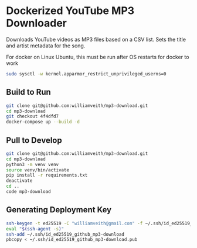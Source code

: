 # Dockerized YouTube MP3 Downloader

Downloads YouTube videos as MP3 files based on a CSV list. Sets the title and artist metadata for the song.

For docker on Linux Ubuntu, this must be run after OS restarts for docker to work

```sh
sudo sysctl -w kernel.apparmor_restrict_unprivileged_userns=0
```

## Build to Run

```sh
git clone git@github.com:williamveith/mp3-download.git
cd mp3-download
git checkout 4f4dfd7
docker-compose up --build -d
```

## Pull to Develop

```sh
git clone git@github.com:williamveith/mp3-download.git
cd mp3-download
python3 -m venv venv
source venv/bin/activate
pip install -r requirements.txt
deactivate
cd ..
code mp3-download
```

## Generating Deployment Key

```sh
ssh-keygen -t ed25519 -C "williamveith@gmail.com" -f ~/.ssh/id_ed25519_github_mp3-download
eval "$(ssh-agent -s)"
ssh-add ~/.ssh/id_ed25519_github_mp3-download
pbcopy < ~/.ssh/id_ed25519_github_mp3-download.pub
```
